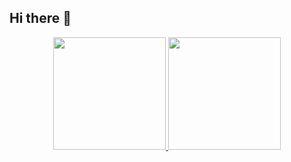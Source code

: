 ## Hi there 👋

<div align="center">
  <a href="https://github.com/BenildoMorais">
 <!-- <img height="180em" src="https://github-readme-stats.vercel.app/api?username=BenildoMorais&show_icons=true&theme=dracula&include_all_commits=true&count_private=true"/>-->
  <img height="180em" src="https://github-readme-streak-stats.herokuapp.com/?user=BenildoMorais&theme=dracula"/>
  <img height="180em" src="https://github-readme-stats.vercel.app/api/top-langs/?username=BenildoMorais&layout=compact&langs_count=7&theme=dracula"/>
</div>

<!--
**BenildoMorais/BenildoMorais** is a ✨ _special_ ✨ repository because its `README.md` (this file) appears on your GitHub profile.

Here are some ideas to get you started:

- 🔭 I’m currently working on ...
- 🌱 I’m currently learning ...
- 👯 I’m looking to collaborate on ...
- 🤔 I’m looking for help with ...
- 💬 Ask me about ...
- 📫 How to reach me: ...
- 😄 Pronouns: ...
- ⚡ Fun fact: ...
-->
